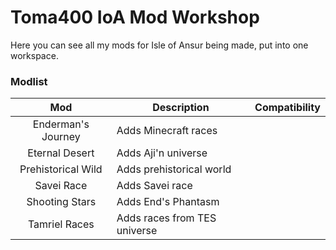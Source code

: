 # Toma400 IoA Mod Workshop
Here you can see all my mods for Isle of Ansur being made, put into one workspace.

### Modlist

|         Mod        | Description                  | Compatibility |
|:------------------:|------------------------------|---------------|
| Enderman's Journey | Adds Minecraft races         |
|   Eternal Desert   | Adds Aji'n universe          |
| Prehistorical Wild | Adds prehistorical world     |
|     Savei Race     | Adds Savei race              |
|    Shooting Stars  | Adds End's Phantasm          |
|    Tamriel Races   | Adds races from TES universe |
